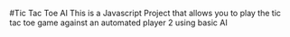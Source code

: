 #Tic Tac Toe AI
This is a Javascript Project that allows you to play the tic tac toe game against an automated player 2 using basic AI

